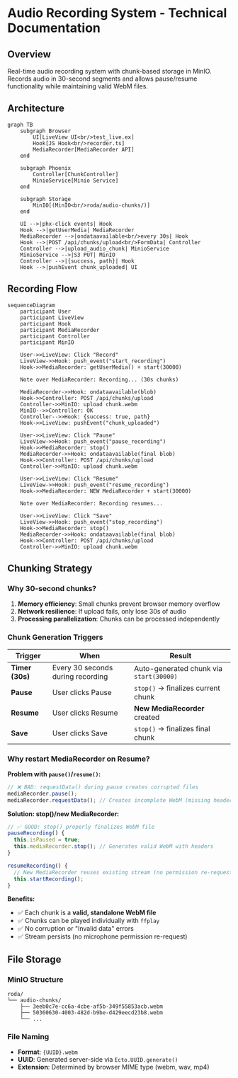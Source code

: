 # Audio Recording System - Technical Documentation

## Overview

Real-time audio recording system with chunk-based storage in MinIO. Records audio in 30-second segments and allows pause/resume functionality while maintaining valid WebM files.

## Architecture

```mermaid
graph TB
    subgraph Browser
        UI[LiveView UI<br/>test_live.ex]
        Hook[JS Hook<br/>recorder.ts]
        MediaRecorder[MediaRecorder API]
    end

    subgraph Phoenix
        Controller[ChunkController]
        MinioService[Minio Service]
    end

    subgraph Storage
        MinIO[(MinIO<br/>roda/audio-chunks/)]
    end

    UI -->|phx-click events| Hook
    Hook -->|getUserMedia| MediaRecorder
    MediaRecorder -->|ondataavailable<br/>every 30s| Hook
    Hook -->|POST /api/chunks/upload<br/>FormData| Controller
    Controller -->|upload_audio_chunk| MinioService
    MinioService -->|S3 PUT| MinIO
    Controller -->|{success, path}| Hook
    Hook -->|pushEvent chunk_uploaded| UI
```

## Recording Flow

```mermaid
sequenceDiagram
    participant User
    participant LiveView
    participant Hook
    participant MediaRecorder
    participant Controller
    participant MinIO

    User->>LiveView: Click "Record"
    LiveView->>Hook: push_event("start_recording")
    Hook->>MediaRecorder: getUserMedia() + start(30000)

    Note over MediaRecorder: Recording... (30s chunks)

    MediaRecorder->>Hook: ondataavailable(blob)
    Hook->>Controller: POST /api/chunks/upload
    Controller->>MinIO: upload chunk.webm
    MinIO-->>Controller: OK
    Controller-->>Hook: {success: true, path}
    Hook->>LiveView: pushEvent("chunk_uploaded")

    User->>LiveView: Click "Pause"
    LiveView->>Hook: push_event("pause_recording")
    Hook->>MediaRecorder: stop()
    MediaRecorder->>Hook: ondataavailable(final blob)
    Hook->>Controller: POST /api/chunks/upload
    Controller->>MinIO: upload chunk.webm

    User->>LiveView: Click "Resume"
    LiveView->>Hook: push_event("resume_recording")
    Hook->>MediaRecorder: NEW MediaRecorder + start(30000)

    Note over MediaRecorder: Recording resumes...

    User->>LiveView: Click "Save"
    LiveView->>Hook: push_event("stop_recording")
    Hook->>MediaRecorder: stop()
    MediaRecorder->>Hook: ondataavailable(final blob)
    Hook->>Controller: POST /api/chunks/upload
    Controller->>MinIO: upload chunk.webm
```

## Chunking Strategy

### Why 30-second chunks?

1. **Memory efficiency**: Small chunks prevent browser memory overflow
2. **Network resilience**: If upload fails, only lose 30s of audio
3. **Processing parallelization**: Chunks can be processed independently

### Chunk Generation Triggers

| Trigger | When | Result |
|---------|------|--------|
| **Timer (30s)** | Every 30 seconds during recording | Auto-generated chunk via `start(30000)` |
| **Pause** | User clicks Pause | `stop()` → finalizes current chunk |
| **Resume** | User clicks Resume | **New MediaRecorder** created |
| **Save** | User clicks Save | `stop()` → finalizes final chunk |

### Why restart MediaRecorder on Resume?

**Problem with `pause()`/`resume()`:**
```javascript
// ❌ BAD: requestData() during pause creates corrupted files
mediaRecorder.pause();
mediaRecorder.requestData(); // Creates incomplete WebM (missing headers)
```

**Solution: stop()/new MediaRecorder:**
```javascript
// ✅ GOOD: stop() properly finalizes WebM file
pauseRecording() {
  this.isPaused = true;
  this.mediaRecorder.stop(); // Generates valid WebM with headers
}

resumeRecording() {
  // New MediaRecorder reuses existing stream (no permission re-request)
  this.startRecording();
}
```

**Benefits:**
- ✅ Each chunk is a **valid, standalone WebM file**
- ✅ Chunks can be played individually with `ffplay`
- ✅ No corruption or "Invalid data" errors
- ✅ Stream persists (no microphone permission re-request)

## File Storage

### MinIO Structure

```
roda/
└── audio-chunks/
    ├── 3eeb0c7e-cc6a-4cbe-af5b-349f55853acb.webm
    ├── 50360630-4003-482d-b9be-d429eecd23b8.webm
    └── ...
```

### File Naming

- **Format**: `{UUID}.webm`
- **UUID**: Generated server-side via `Ecto.UUID.generate()`
- **Extension**: Determined by browser MIME type (webm, wav, mp4)
